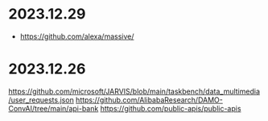 # 2023.12.29
 - https://github.com/alexa/massive/
# 2023.12.26
https://github.com/microsoft/JARVIS/blob/main/taskbench/data_multimedia/user_requests.json
https://github.com/AlibabaResearch/DAMO-ConvAI/tree/main/api-bank
https://github.com/public-apis/public-apis
